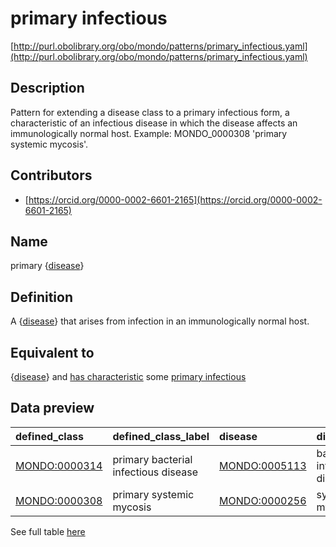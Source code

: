 # primary infectious 

[http://purl.obolibrary.org/obo/mondo/patterns/primary_infectious.yaml](http://purl.obolibrary.org/obo/mondo/patterns/primary_infectious.yaml)
## Description 



Pattern for extending a disease class to a primary infectious form, a characteristic of an infectious disease in which the disease affects an immunologically normal host. Example: MONDO_0000308 'primary systemic mycosis'.
## Contributors 
* [https://orcid.org/0000-0002-6601-2165](https://orcid.org/0000-0002-6601-2165) 
## Name 

primary {[disease](http://purl.obolibrary.org/obo/MONDO_0000001)}

## Definition 

A {[disease](http://purl.obolibrary.org/obo/MONDO_0000001)} that arises from infection in an immunologically normal host.

## Equivalent to 

{[disease](http://purl.obolibrary.org/obo/MONDO_0000001)} and [has characteristic](http://purl.obolibrary.org/obo/RO_0000053) some [primary infectious](http://purl.obolibrary.org/obo/MONDO_0045036)

## Data preview 
| defined_class                                | defined_class_label                  | disease                                      | disease_label                |
|:---------------------------------------------|:-------------------------------------|:---------------------------------------------|:-----------------------------|
| [MONDO:0000314](http://purl.obolibrary.org/obo/MONDO_0000314) | primary bacterial infectious disease | [MONDO:0005113](http://purl.obolibrary.org/obo/MONDO_0005113) | bacterial infectious disease |
| [MONDO:0000308](http://purl.obolibrary.org/obo/MONDO_0000308) | primary systemic mycosis             | [MONDO:0000256](http://purl.obolibrary.org/obo/MONDO_0000256) | systemic mycosis             |

See full table [here](https://github.com/monarch-initiative/mondo/blob/master/src/patterns/data/matches/primary_infectious.tsv) 
